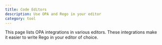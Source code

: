 ```yaml
---
title: Code Editors
description: Use OPA and Rego in your editor
category: tool
---
```


This page lists OPA integrations in various editors. These integrations
make it easier to write Rego in your editor of choice.
